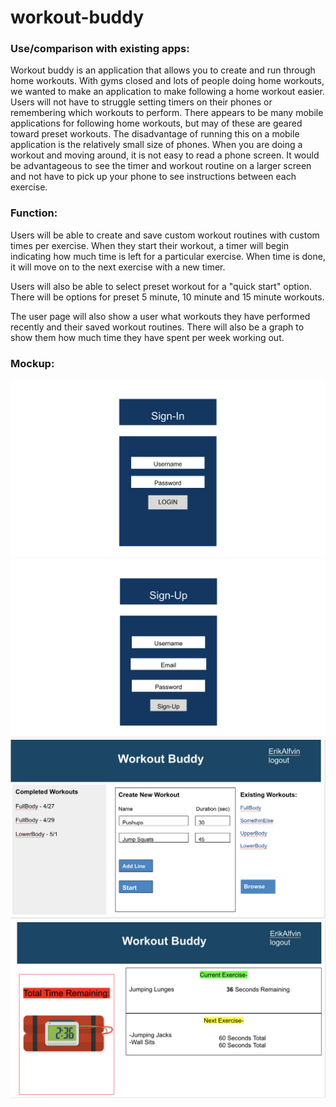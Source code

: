 # workout-buddy

### Use/comparison with existing apps:

Workout buddy is an application that allows you to create and run through home workouts. With gyms closed and lots of people doing home workouts, we wanted to make an application to make following a home workout easier. Users will not have to struggle setting timers on their phones or remembering which workouts to perform. There appears to be many mobile applications for following home workouts, but may of these are geared toward preset workouts. The disadvantage of running this on a mobile application is the relatively small size of phones. When you are doing a workout and moving around, it is not easy to read a phone screen. It would be advantageous to see the timer and workout routine on a larger screen and not have to pick up your phone to see instructions between each exercise.

### Function:

Users will be able to create and save custom workout routines with custom times per exercise. When they start their workout, a timer will begin indicating how much time is left for a particular exercise. When time is done, it will move on to the next exercise with a new timer.

Users will also be able to select preset workout for a "quick start" option. There will be options for preset 5 minute, 10 minute and 15 minute workouts.

The user page will also show a user what workouts they have performed recently and their saved workout routines. There will also be a graph to show them how much time they have spent per week working out.

### Mockup:
![Sign In](./Sign-in.jpg?raw=true "Sign In")
![Sign Up](./Sign-up.jpg?raw=true "Sign Up")
![Workout Buddy](./landingPage.jpg?raw=true "Workout Buddy")
![Workout Page](./Workout-Page.jpg?raw=true "Workout Page")